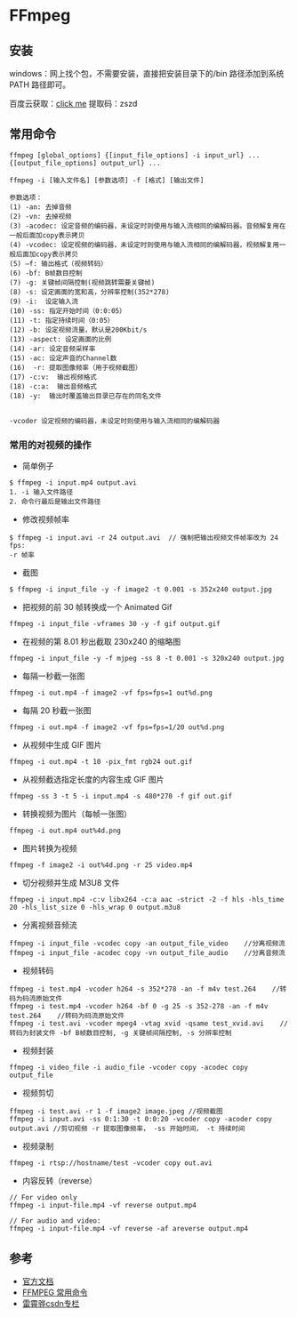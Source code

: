 # FFmpeg

## 安装

windows：网上找个包，不需要安装，直接把安装目录下的/bin 路径添加到系统 PATH 路径即可。

百度云获取：[click me](https://pan.baidu.com/s/1CGAU4S8PO_ObH7fVvRwpoQ)
提取码：zszd

## 常用命令

```shell
ffmpeg [global_options] {[input_file_options] -i input_url} ... {[output_file_options] output_url} ...

ffmpeg -i [输入文件名] [参数选项] -f [格式] [输出文件]

参数选项：
(1) -an: 去掉音频
(2) -vn: 去掉视频
(3) -acodec: 设定音频的编码器，未设定时则使用与输入流相同的编解码器。音频解复用在一般后面加copy表示拷贝
(4) -vcodec: 设定视频的编码器，未设定时则使用与输入流相同的编解码器，视频解复用一般后面加copy表示拷贝
(5) –f: 输出格式（视频转码）
(6) -bf: B帧数目控制
(7) -g: 关键帧间隔控制(视频跳转需要关键帧)
(8) -s: 设定画面的宽和高，分辨率控制(352*278)
(9) -i:  设定输入流
(10) -ss: 指定开始时间（0:0:05）
(11) -t: 指定持续时间（0:05）
(12) -b: 设定视频流量，默认是200Kbit/s
(13) -aspect: 设定画面的比例
(14) -ar: 设定音频采样率
(15) -ac: 设定声音的Channel数
(16)  -r: 提取图像频率（用于视频截图）
(17) -c:v:  输出视频格式
(18) -c:a:  输出音频格式
(18) -y:  输出时覆盖输出目录已存在的同名文件


-vcoder 设定视频的编码器，未设定时则使用与输入流相同的编解码器
```

### 常用的对视频的操作

- 简单例子

```shell
$ ffmpeg -i input.mp4 output.avi
1. -i 输入文件路径
2. 命令行最后是输出文件路径
```

- 修改视频帧率

```shell
$ ffmpeg -i input.avi -r 24 output.avi  // 强制把输出视频文件帧率改为 24 fps:
-r 帧率
```

- 截图

```shell
$ ffmpeg -i input_file -y -f image2 -t 0.001 -s 352x240 output.jpg
```

- 把视频的前 30 帧转换成一个 Animated Gif

```shell
ffmpeg -i input_file -vframes 30 -y -f gif output.gif
```

- 在视频的第 8.01 秒出截取 230x240 的缩略图

```shell
ffmpeg -i input_file -y -f mjpeg -ss 8 -t 0.001 -s 320x240 output.jpg
```

- 每隔一秒截一张图

```shell
ffmpeg -i out.mp4 -f image2 -vf fps=fps=1 out%d.png
```

- 每隔 20 秒截一张图

```shell
ffmpeg -i out.mp4 -f image2 -vf fps=fps=1/20 out%d.png
```

- 从视频中生成 GIF 图片

```shell
ffmpeg -i out.mp4 -t 10 -pix_fmt rgb24 out.gif
```

- 从视频截选指定长度的内容生成 GIF 图片

```shell
ffmpeg -ss 3 -t 5 -i input.mp4 -s 480*270 -f gif out.gif
```

- 转换视频为图片（每帧一张图）

```shell
ffmpeg -i out.mp4 out%4d.png
```

- 图片转换为视频

```shell
ffmpeg -f image2 -i out%4d.png -r 25 video.mp4
```

- 切分视频并生成 M3U8 文件

```shell
ffmpeg -i input.mp4 -c:v libx264 -c:a aac -strict -2 -f hls -hls_time 20 -hls_list_size 0 -hls_wrap 0 output.m3u8
```

- 分离视频音频流

```shell
ffmpeg -i input_file -vcodec copy -an output_file_video    //分离视频流
ffmpeg -i input_file -acodec copy -vn output_file_audio    //分离音频流
```

- 视频转码

```shell
ffmpeg -i test.mp4 -vcoder h264 -s 352*278 -an -f m4v test.264    //转码为码流原始文件
ffmpeg -i test.mp4 -vcoder h264 -bf 0 -g 25 -s 352-278 -an -f m4v test.264    //转码为码流原始文件
ffmpeg -i test.avi -vcoder mpeg4 -vtag xvid -qsame test_xvid.avi    //转码为封装文件 -bf B帧数目控制, -g 关键帧间隔控制, -s 分辨率控制
```

- 视频封装

```shell
ffmpeg -i video_file -i audio_file -vcoder copy -acodec copy output_file
```

- 视频剪切

```shell
ffmpeg -i test.avi -r 1 -f image2 image.jpeg //视频截图
ffmpeg -i input.avi -ss 0:1:30 -t 0:0:20 -vcoder copy -acoder copy output.avi //剪切视频 -r 提取图像频率， -ss 开始时间， -t 持续时间
```

- 视频录制

```shell
ffmpeg -i rtsp://hostname/test -vcoder copy out.avi
```

- 内容反转（reverse）

```shell
// For video only
ffmpeg -i input-file.mp4 -vf reverse output.mp4

// For audio and video:
ffmpeg -i input-file.mp4 -vf reverse -af areverse output.mp4

```

## 参考

- [官方文档](https://ffmpeg.org/ffmpeg.html)
- [FFMPEG 常用命令](https://zhuanlan.zhihu.com/p/46903150)
- [雷霄骅csdn专栏](https://blog.csdn.net/leixiaohua1020/category_1360795.html)
